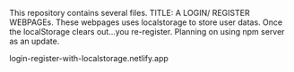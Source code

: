 This repository contains several files. 
TITLE: A LOGIN/ REGISTER WEBPAGEs. 
These webpages uses localstorage to store user datas. 
Once the localStorage clears out...you re-register. 
Planning on using npm server as an update.


login-register-with-localstorage.netlify.app
